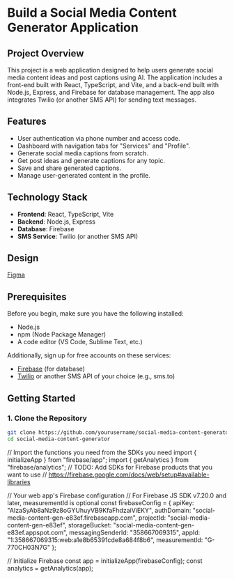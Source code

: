 # Build a Social Media Content Generator Application

## Project Overview

This project is a web application designed to help users generate social media content ideas and post captions using AI. The application includes a front-end built with React, TypeScript, and Vite, and a back-end built with Node.js, Express, and Firebase for database management. The app also integrates Twilio (or another SMS API) for sending text messages.

## Features

- User authentication via phone number and access code.
- Dashboard with navigation tabs for "Services" and "Profile".
- Generate social media captions from scratch.
- Get post ideas and generate captions for any topic.
- Save and share generated captions.
- Manage user-generated content in the profile.

## Technology Stack

- **Frontend**: React, TypeScript, Vite
- **Backend**: Node.js, Express
- **Database**: Firebase
- **SMS Service**: Twilio (or another SMS API)

## Design

[Figma](https://www.figma.com/design/yEfUImu37E1v5JmZ6xxsY5/Skipli---Coding-Challenge?node-id=8121-2&t=OAcMKkiFIrt4UVBE-0)

## Prerequisites

Before you begin, make sure you have the following installed:

- Node.js
- npm (Node Package Manager)
- A code editor (VS Code, Sublime Text, etc.)

Additionally, sign up for free accounts on these services:

- [Firebase](https://firebase.google.com) (for database)
- [Twilio](https://www.twilio.com) or another SMS API of your choice (e.g., sms.to)

## Getting Started

### 1. Clone the Repository

```bash
git clone https://github.com/yourusername/social-media-content-generator.git
cd social-media-content-generator
```

// Import the functions you need from the SDKs you need
import { initializeApp } from "firebase/app";
import { getAnalytics } from "firebase/analytics";
// TODO: Add SDKs for Firebase products that you want to use
// https://firebase.google.com/docs/web/setup#available-libraries

// Your web app's Firebase configuration
// For Firebase JS SDK v7.20.0 and later, measurementId is optional
const firebaseConfig = {
apiKey: "AIzaSyAb8aNz9z8oGYUhuyVB9KfaFhdzaiViEKY",
authDomain: "social-media-content-gen-e83ef.firebaseapp.com",
projectId: "social-media-content-gen-e83ef",
storageBucket: "social-media-content-gen-e83ef.appspot.com",
messagingSenderId: "358667069315",
appId: "1:358667069315:web:a1e8b65391cde8a684f8b6",
measurementId: "G-770CH03N7G"
};

// Initialize Firebase
const app = initializeApp(firebaseConfig);
const analytics = getAnalytics(app);
